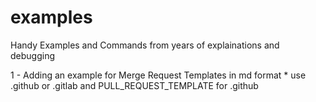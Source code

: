# examples
Handy Examples and Commands from years of explainations and debugging

1 - Adding an example for Merge Request Templates in md format
    * use .github or .gitlab and PULL_REQUEST_TEMPLATE for .github
 
